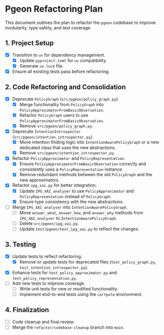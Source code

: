 # Pgeon Refactoring Plan

This document outlines the plan to refactor the `pgeon` codebase to improve modularity, type safety, and test coverage.

## 1. Project Setup

- [x] Transition to `uv` for dependency management.
  - [x] Update `pyproject.toml` for `uv` compatibility.
  - [x] Generate `uv.lock` file.
- [x] Ensure all existing tests pass before refactoring.

## 2. Code Refactoring and Consolidation

- [x] Deprecate `PolicyGraph` (`src/pgeon/policy_graph.py`).
  - [x] Merge functionality from `PolicyGraph` into `PolicyApproximatorFromBasicObservation`.
  - [x] Refactor `PolicyGraph` users to use `PolicyApproximatorFromBasicObservation`.
  - [x] Remove `src/pgeon/policy_graph.py`.
- [x] Deprecate `IntentionIntrospector` (`src/pgeon/intention_introspector.py`).
  - [x] Move intention finding logic into `IntentionAwarePolicyGraph` or a new dedicated class that uses the new abstractions.
  - [x] Remove `src/pgeon/intention_introspector.py`.
- [x] Refactor `PolicyApproximator` and `PolicyRepresentation`.
  - [x] Ensure `PolicyApproximatorFromBasicObservation` correctly and consistently uses a `PolicyRepresentation` instance.
  - [x] Remove redundant methods between the old `PolicyGraph` and the new approximators.
- [x] Refactor `ipg_xai.py` for better integration.
  - [x] Update `IPG_XAI_analyser` to use `PolicyApproximator` and `PolicyRepresentation` instead of `PolicyGraph`.
  - [x] Ensure type consistency with the new abstractions.
- [ ] Merge `IPG_XAI_analyser` into `IntentionAwarePolicyGraph`.
    - [ ] Move `answer_what`, `answer_how`, and `answer_why` methods from `IPG_XAI_analyser` to `IntentionAwarePolicyGraph`.
    - [ ] Delete `src/pgeon/ipg_xai.py`.
    - [ ] Update `test/pgeon/test_ipg_xai.py` to reflect the changes.

## 3. Testing

- [x] Update tests to reflect refactoring.
  - [x] Remove or update tests for deprecated files (`test_policy_graph.py`, `test_intention_introspector.py`).
- [x] Enhance tests for `test_policy_approximator.py` and `test_policy_representation.py`.
- [ ] Add new tests to improve coverage.
  - [ ] Write unit tests for new or modified functionality.
  - [ ] Implement end-to-end tests using the `cartpole` environment.

## 4. Finalization

- [ ] Code cleanup and final review.
- [ ] Merge the `refactor/codebase-cleanup` branch into `main`.
